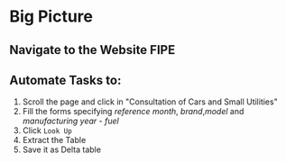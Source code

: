 # Big Picture

## Navigate to the Website FIPE


## Automate Tasks to:
1. Scroll the page and click in "Consultation of Cars and Small Utilities"
2. Fill the forms specifying *reference month*, *brand*,*model* and *manufacturing year - fuel*
3. Click `Look Up`
4. Extract the Table
5. Save it as Delta table